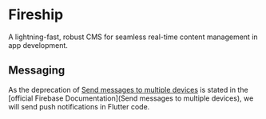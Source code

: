 # Fireship

A lightning-fast, robust CMS for seamless real-time content management in app development.



## Messaging

As the deprecation of [Send messages to multiple devices](https://firebase.google.com/docs/cloud-messaging/send-message#send-messages-to-multiple-devices) is stated in the [official Firebase Documentation](Send messages to multiple devices), we will send push notifications in Flutter code.

